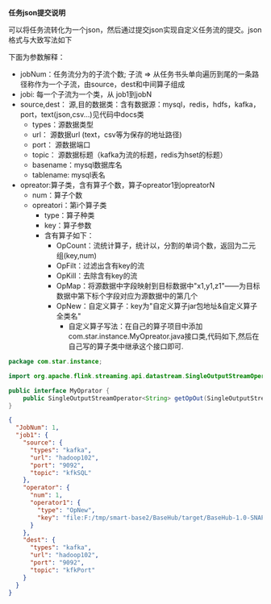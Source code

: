 **任务json提交说明**

可以将任务流转化为一个json，然后通过提交json实现自定义任务流的提交。json格式与大致写法如下

下面为参数解释：
- jobNum：任务流分为的子流个数;  子流 => 从任务书头单向遍历到尾的一条路径称作为一个子流，由source，dest和中间算子组成
- jobi: 每一个子流为一个类，从 job1到jobN
- source,dest： 源,目的数据类：含有数据源：mysql，redis，hdfs，kafka，port，text(json,csv...)见代码中docs类
    - types：源数据类型
    - url： 源数据url (text，csv等为保存的地址路径)
    - port： 源数据端口
    - topic： 源数据标题（kafka为流的标题，redis为hset的标题）
    - basename：mysql数据库名   
    - tablename: mysql表名
- opreator:算子类，含有算子个数，算子opreator1到opreatorN
    - num：算子个数
    - opreatori：第i个算子类
        - type：算子种类
        - key：算子参数
        - 含有算子如下：   
            - OpCount：流统计算子，统计以，分割的单词个数，返回为二元组(key,num)
            - OpFilt：过滤出含有key的流
            - OpKill：去除含有key的流
            - OpMap：将源数据中字段映射到目标数据中"x1,y1,z1"——为目标数据中第下标个字段对应为源数据中的第几个
            - OpNew：自定义算子：key为"自定义算子jar包地址&自定义算子全类名"
                - 自定义算子写法：在自己的算子项目中添加com.star.instance.MyOpreator.java接口类,代码如下,然后在自己写的算子类中继承这个接口即可.

```java
package com.star.instance;

import org.apache.flink.streaming.api.datastream.SingleOutputStreamOperator;

public interface MyOprator {
    public SingleOutputStreamOperator<String> getOpOut(SingleOutputStreamOperator<String> steam);
}

```

    
    

```json
{
  "JobNum": 1,  
  "job1": {
    "source": {
      "types": "kafka",
      "url": "hadoop102",
      "port": "9092",
      "topic": "kfkSQL"
    },
    "operator": {
      "num": 1,
      "operator1": {
        "type": "OpNew",
        "key": "file:F:/tmp/smart-base2/BaseHub/target/BaseHub-1.0-SNAPSHOT-jar-with-dependencies.jar&com.star.opretors.transforms.OpCount"
      }
    },
    "dest": {
      "types": "kafka",
      "url": "hadoop102",
      "port": "9092",
      "topic": "kfkPort"
    }
  }
}
```